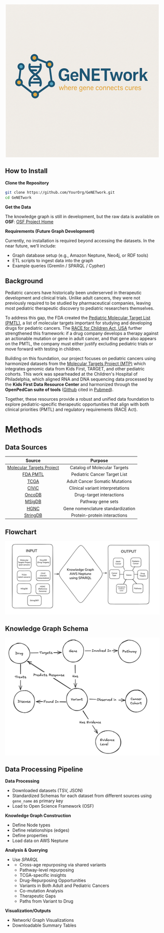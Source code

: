 <p align="center">
  <img src="Assets/GeNETworkLogo.png" alt="GeNETwork Logo" width="500">
</p>

## How to Install
**Clone the Repository**
```bash
git clone https://github.com/YourOrg/GeNETwork.git
cd GeNETwork
```
**Get the Data**

The knowledge graph is still in development, but the raw data is available on **OSF**: [OSF Project Home](https://osf.io/ef2jw/?view_only=87fe279b56c348b294ff82413f324cd7)

**Requirements (Future Graph Development)**

Currently, no installation is required beyond accessing the datasets.
In the near future, we’ll include:
- Graph database setup (e.g., Amazon Neptune, Neo4j, or RDF tools)
- ETL scripts to ingest data into the graph
- Example queries (Gremlin / SPARQL / Cypher)

## Background
Pediatric cancers have historically been underserved in therapeutic development and clinical trials. Unlike adult cancers, they were not previously required to be studied by pharmaceutical companies, leaving most pediatric therapeutic discovery to pediatric researchers themselves. 

To address this gap, the FDA created the [Pediatric Molecular Target List (PMTL)](https://moleculartargets.ccdi.cancer.gov/fda-pmtl), a list of molecular targets important for studying and developing drugs for pediatric cancers. The [RACE for Children Act, USA]( https://www.congress.gov/bill/115th-congress/house-bill/1231) further strengthened this framework: if a drug company develops a therapy against an actionable mutation or gene in adult cancer, and that gene also appears on the PMTL, the company must either justify excluding pediatric trials or move forward with testing in children.

Building on this foundation, our project focuses on pediatric cancers using harmonized datasets from the [Molecular Targets Project (MTP)](https://moleculartargets.ccdi.cancer.gov/) which integrates genomic data from Kids First, TARGET, and other pediatric cohorts. This work was spearheaded at the Children's Hospital of Philadelphia, which aligned RNA and DNA sequencing data processed by the **Kids First Data Resource Center** and harmonized through the **OpenPedCan suite of tools** ([Github](https://github.com/d3b-center/OpenPedCan-analysis) cited in [Pubmed](https://pubmed.ncbi.nlm.nih.gov/39026781/)).

Together, these resources provide a robust and unified data foundation to explore pediatric-specific therapeutic opportunities that align with both clinical priorities (PMTL) and regulatory requirements (RACE Act).

# Methods

## Data Sources
|Source | Purpose | 
| :--: | :--: | 
| [Molecular Targets Project](https://moleculartargets.ccdi.cancer.gov) | Catalog of Molecular Targets |
| [FDA PMTL](https://moleculartargets.ccdi.cancer.gov/fda-pmtl) | Pediatric Cancer Target List |
| [TCGA](https://portal.gdc.cancer.gov) | Adult Cancer Somatic Mutations |
| [CIViC](https://civicdb.org/welcome) | Clinical variant interpretations |
| [OncoDB](https://oncodb.org) | Drug-target interactions |
| [MSigDB](https://www.gsea-msigdb.org/gsea/msigdb) | Pathway gene sets | 
| [HGNC](https://www.genenames.org) | Gene nomenclature standardization | 
| [StringDB](https://string-db.org) | Protein-protein interactions | 

## Flowchart 
![FlowChart](Assets/Flowchart_Day2.png)

## Knowledge Graph Schema
![KGSchema](Assets/KGSchema-Day1.png)

## Data Processing Pipeline
**Data Processing**

   - Downloaded datasets (TSV, JSON)
   - Standardized Schemas for each dataset from different sources using `gene_name` as primary key
   - Load to Open Science Framework (OSF)
    
**Knowledge Graph Construction**

  - Define Node types
  - Define relationships (edges)
  - Define properties
  - Load data on AWS Neptune

**Analysis & Querying**

  -  Use *SPARQL*
  - - Cross-age repurposing via shared variants
    - Pathway-level repurposing
    - TCGA-specific insights
    - Drug-Repurposing Opportunities
    - Variants in Both Adult and Pediatric Cancers
    - Co-mutation Analysis
    - Therapeutic Gaps
    - Paths from Variant to Drug
   
**Visualization/Outputs**

  - Network/ Graph Visualizations
  - Downloadable Summary Tables
